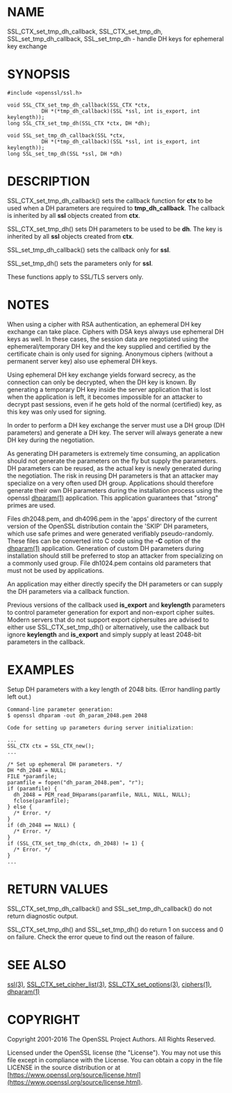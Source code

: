 # NAME

SSL\_CTX\_set\_tmp\_dh\_callback, SSL\_CTX\_set\_tmp\_dh, SSL\_set\_tmp\_dh\_callback, SSL\_set\_tmp\_dh - handle DH keys for ephemeral key exchange

# SYNOPSIS

    #include <openssl/ssl.h>

    void SSL_CTX_set_tmp_dh_callback(SSL_CTX *ctx,
               DH *(*tmp_dh_callback)(SSL *ssl, int is_export, int keylength));
    long SSL_CTX_set_tmp_dh(SSL_CTX *ctx, DH *dh);

    void SSL_set_tmp_dh_callback(SSL *ctx,
               DH *(*tmp_dh_callback)(SSL *ssl, int is_export, int keylength));
    long SSL_set_tmp_dh(SSL *ssl, DH *dh)

# DESCRIPTION

SSL\_CTX\_set\_tmp\_dh\_callback() sets the callback function for **ctx** to be
used when a DH parameters are required to **tmp\_dh\_callback**.
The callback is inherited by all **ssl** objects created from **ctx**.

SSL\_CTX\_set\_tmp\_dh() sets DH parameters to be used to be **dh**.
The key is inherited by all **ssl** objects created from **ctx**.

SSL\_set\_tmp\_dh\_callback() sets the callback only for **ssl**.

SSL\_set\_tmp\_dh() sets the parameters only for **ssl**.

These functions apply to SSL/TLS servers only.

# NOTES

When using a cipher with RSA authentication, an ephemeral DH key exchange
can take place. Ciphers with DSA keys always use ephemeral DH keys as well.
In these cases, the session data are negotiated using the
ephemeral/temporary DH key and the key supplied and certified
by the certificate chain is only used for signing.
Anonymous ciphers (without a permanent server key) also use ephemeral DH keys.

Using ephemeral DH key exchange yields forward secrecy, as the connection
can only be decrypted, when the DH key is known. By generating a temporary
DH key inside the server application that is lost when the application
is left, it becomes impossible for an attacker to decrypt past sessions,
even if he gets hold of the normal (certified) key, as this key was
only used for signing.

In order to perform a DH key exchange the server must use a DH group
(DH parameters) and generate a DH key. The server will always generate
a new DH key during the negotiation.

As generating DH parameters is extremely time consuming, an application
should not generate the parameters on the fly but supply the parameters.
DH parameters can be reused, as the actual key is newly generated during
the negotiation. The risk in reusing DH parameters is that an attacker
may specialize on a very often used DH group. Applications should therefore
generate their own DH parameters during the installation process using the
openssl [dhparam(1)](http://man.he.net/man1/dhparam) application. This application
guarantees that "strong" primes are used.

Files dh2048.pem, and dh4096.pem in the 'apps' directory of the current
version of the OpenSSL distribution contain the 'SKIP' DH parameters,
which use safe primes and were generated verifiably pseudo-randomly.
These files can be converted into C code using the **-C** option of the
[dhparam(1)](http://man.he.net/man1/dhparam) application. Generation of custom DH
parameters during installation should still be preferred to stop an
attacker from specializing on a commonly used group. File dh1024.pem
contains old parameters that must not be used by applications.

An application may either directly specify the DH parameters or
can supply the DH parameters via a callback function.

Previous versions of the callback used **is\_export** and **keylength**
parameters to control parameter generation for export and non-export
cipher suites. Modern servers that do not support export ciphersuites
are advised to either use SSL\_CTX\_set\_tmp\_dh() or alternatively, use
the callback but ignore **keylength** and **is\_export** and simply
supply at least 2048-bit parameters in the callback.

# EXAMPLES

Setup DH parameters with a key length of 2048 bits. (Error handling
partly left out.)

    Command-line parameter generation:
    $ openssl dhparam -out dh_param_2048.pem 2048

    Code for setting up parameters during server initialization:

    ...
    SSL_CTX ctx = SSL_CTX_new();
    ...

    /* Set up ephemeral DH parameters. */
    DH *dh_2048 = NULL;
    FILE *paramfile;
    paramfile = fopen("dh_param_2048.pem", "r");
    if (paramfile) {
      dh_2048 = PEM_read_DHparams(paramfile, NULL, NULL, NULL);
      fclose(paramfile);
    } else {
      /* Error. */
    }
    if (dh_2048 == NULL) {
      /* Error. */
    }
    if (SSL_CTX_set_tmp_dh(ctx, dh_2048) != 1) {
      /* Error. */
    }
    ...

# RETURN VALUES

SSL\_CTX\_set\_tmp\_dh\_callback() and SSL\_set\_tmp\_dh\_callback() do not return
diagnostic output.

SSL\_CTX\_set\_tmp\_dh() and SSL\_set\_tmp\_dh() do return 1 on success and 0
on failure. Check the error queue to find out the reason of failure.

# SEE ALSO

[ssl(3)](http://man.he.net/man3/ssl), [SSL\_CTX\_set\_cipher\_list(3)](http://man.he.net/man3/SSL_CTX_set_cipher_list),
[SSL\_CTX\_set\_options(3)](http://man.he.net/man3/SSL_CTX_set_options),
[ciphers(1)](http://man.he.net/man1/ciphers), [dhparam(1)](http://man.he.net/man1/dhparam)

# COPYRIGHT

Copyright 2001-2016 The OpenSSL Project Authors. All Rights Reserved.

Licensed under the OpenSSL license (the "License").  You may not use
this file except in compliance with the License.  You can obtain a copy
in the file LICENSE in the source distribution or at
[https://www.openssl.org/source/license.html](https://www.openssl.org/source/license.html).
